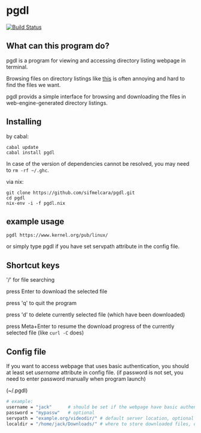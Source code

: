 # pgdl
[![Build Status](https://travis-ci.org/sifmelcara/pgdl.svg?branch=master)](https://travis-ci.org/sifmelcara/pgdl)
## What can this program do?

pgdl is a program for viewing and accessing directory listing webpage in terminal.

Browsing files on directory listings like
[this](https://www.kernel.org/pub/linux/)
is often annoying and hard to find the files we want.

pgdl provids a simple interface for browsing and downloading the files in web-engine-generated directory listings.

## Installing

by cabal:
```shell
cabal update
cabal install pgdl
```
In case of the version of dependencies cannot be resolved, you may need to `rm -rf ~/.ghc`.

via nix:
```shell
git clone https://github.com/sifmelcara/pgdl.git
cd pgdl
nix-env -i -f pgdl.nix
```

## example usage

```shell
pgdl https://www.kernel.org/pub/linux/
```
or simply type pgdl if you have set servpath attribute in the config file.

## Shortcut keys

'/' for file searching

press Enter to download the selected file

press 'q' to quit the program

press 'd' to delete currently selected file (which have been downloaded)

press Meta+Enter to resume the download progress of the currently selected file (like `curl -C` does)


## Config file

If you want to access webpage that uses basic authentication, you should at least set
*username* attribute in config file.
(if password is not set, you need to enter password manually when program launch)

(~/.pgdl)
```bash
# example:
username = "jack"      # should be set if the webpage have basic authentication
password = "mypassw"   # optional
servpath = "example.org/videodir/" # default server location, optional
localdir = "/home/jack/Downloads/" # where to store downloaded files, optional
```
